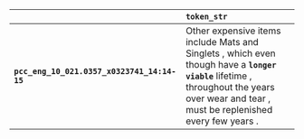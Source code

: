 |                                             | `token_str`                                                                                                                                                                                 |
|:--------------------------------------------|:--------------------------------------------------------------------------------------------------------------------------------------------------------------------------------------------|
| **`pcc_eng_10_021.0357_x0323741_14:14-15`** | Other expensive items include Mats and Singlets , which even though have a __``longer viable``__ lifetime , throughout the years over wear and tear , must be replenished every few years . |